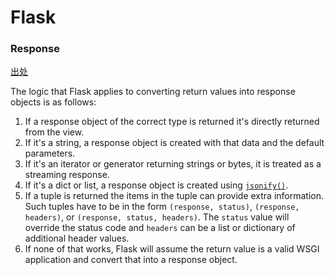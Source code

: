 # Flask

### Response

[出处](https://flask.palletsprojects.com/en/3.0.x/quickstart/#a-minimal-application)

The logic that Flask applies to converting return values into response objects is as follows:

1. If a response object of the correct type is returned it's directly returned from the view.
2. If it's a string, a response object is created with that data and the default parameters.
3. If it's an iterator or generator returning strings or bytes, it is treated as a streaming response.
4. If it's a dict or list, a response object is created using [`jsonify()`](https://flask.palletsprojects.com/en/3.0.x/api/#flask.json.jsonify).
5. If a tuple is returned the items in the tuple can provide extra information. Such tuples have to be in the form `(response, status)`, `(response, headers)`, or `(response, status, headers)`. The `status` value will override the status code and `headers` can be a list or dictionary of additional header values.
6. If none of that works, Flask will assume the return value is a valid WSGI application and convert that into a response object.